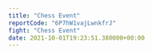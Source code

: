 ```yaml
---
title: "Chess Event"
reportCode: "6P7hW1vajLwnkfrJ"
fight: "Chess Event"
date: 2021-10-01T19:23:51.380000+00:00
---
```

